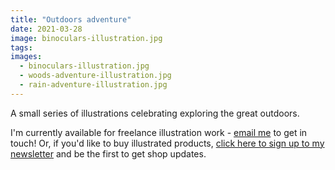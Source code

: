```yaml
---
title: "Outdoors adventure"
date: 2021-03-28
image: binoculars-illustration.jpg
tags:
images:
  - binoculars-illustration.jpg
  - woods-adventure-illustration.jpg
  - rain-adventure-illustration.jpg
---
```


A small series of illustrations celebrating exploring the great outdoors.

I'm currently available for freelance illustration work - [email me](mailto:vicky.hughes@hotmail.com) to get in touch! Or, if you'd like to buy illustrated products, [click here to sign up to my newsletter](https://mailchi.mp/8dcebb7ee0b4/shop-updates-signup-form) and be the first to get shop updates.